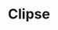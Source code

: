 ---
title: "Clipse"
summary: "American hip hop duo formed in 1992 in Virginia Beach, Virginia. Members are the brothers and"
image: "clipse.jpg"
---
